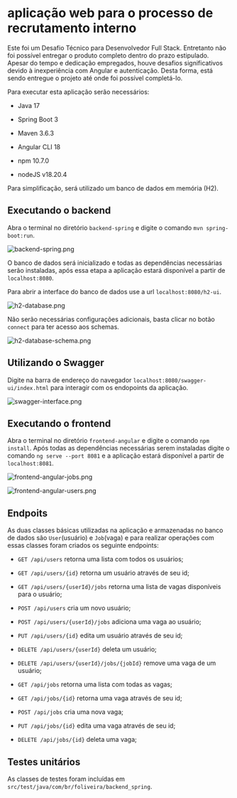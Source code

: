 # aplicação web para o processo de recrutamento interno
Este foi um Desafio Técnico para Desenvolvedor Full Stack. Entretanto não foi possível entregar o produto completo dentro do prazo estipulado. Apesar do tempo e dedicação empregados, houve desafios significativos devido à inexperiência com Angular e autenticação. Desta forma, está sendo entregue o projeto até onde foi possível completá-lo.

Para executar esta aplicação serão necessários:

- Java 17
- Spring Boot 3
- Maven 3.6.3

- Angular CLI 18
- npm 10.7.0
- nodeJS v18.20.4
	
Para simplificação, será utilizado um banco de dados em memória (H2).

## Executando o backend
Abra o terminal no diretório `backend-spring` e digite o comando `mvn spring-boot:run`.

![backend-spring.png](backend-spring.png)

O banco de dados será inicializado e todas as dependências necessárias serão instaladas, após essa etapa a aplicação estará disponível a partir de `localhost:8080`.

Para abrir a interface do banco de dados use a url `localhost:8080/h2-ui`.

![h2-database.png](h2-database.png)

Não serão necessárias configurações adicionais, basta clicar no botão `connect` para ter acesso aos schemas.

![h2-database-schema.png](h2-database-schema.png)

## Utilizando o Swagger
Digite na barra de endereço do navegador `localhost:8080/swagger-ui/index.html` para interagir com os endopoints da aplicação.

![swagger-interface.png](swagger-interface.png)

## Executando o frontend
Abra o terminal no diretório `frontend-angular` e digite o comando `npm install`. Após todas as dependências necessárias serem instaladas digite o comando `ng serve --port 8081` e a aplicação estará disponível a partir de `localhost:8081`.

![frontend-angular-jobs.png](frontend-angular-jobs.png)

![frontend-angular-users.png](frontend-angular-users.png)

## Endpoits

As duas classes básicas utilizadas na aplicação e armazenadas no banco de dados são `User`(usuário) e `Job`(vaga) e para realizar operações com essas classes foram criados os seguinte endpoints:

- `GET /api/users` retorna uma lista com todos os usuários;
- `GET /api/users/{id}` retorna um usuário através de seu id;
- `GET /api/users/{userId}/jobs` retorna uma lista de vagas disponíveis para o usuário;
- `POST /api/users` cria um novo usuário;
- `POST /api/users/{userId}/jobs` adiciona uma vaga ao usuário;
- `PUT /api/users/{id}` edita um usuário através de seu id;
- `DELETE /api/users/{userId}` deleta um usuário;
- `DELETE /api/users/{userId}/jobs/{jobId}` remove uma vaga de um usuário;

- `GET /api/jobs` retorna uma lista com todas as vagas;
- `GET /api/jobs/{id}` retorna uma vaga através de seu id;
- `POST /api/jobs` cria uma nova vaga;
- `PUT /api/jobs/{id}` edita uma vaga através de seu id;
- `DELETE /api/jobs/{id}` deleta uma vaga;

## Testes unitários
As classes de testes foram incluídas em `src/test/java/com/br/foliveira/backend_spring`.
